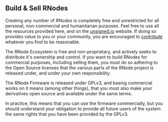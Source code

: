 [title]: <> (Sell RNodes)
## Build & Sell RNodes
Creating any number of RNodes is completely free and unrestricted for all personal, non-commercial and humanitarian purposes. Feel free to use all the resources provided here, and on the [unsigned.io](https://unsigned.io/) website. If doing so provides value to you or your community, you are encouraged to [contribute]({ASSET_PATH}donate.html) whatever you find to be reasonable.

The RNode Ecosystem is free and non-proprietary, and actively seeks to distribute it's ownership and control. If you want to build RNodes for commercial purposes, including selling them, you must do so adhering to the Open Source licenses that the various parts of the RNode project is released under, and under your own responsibility.

The RNode Firmware is released under GPLv3, and basing commercial works on it means (among other things), that you must also make your derivatives open source and available under the same terms.

In practice, this means that you can use the firmware commercially, but you should understand your obligation to provide all future users of the system the same rights that you have been provided by the GPLv3.